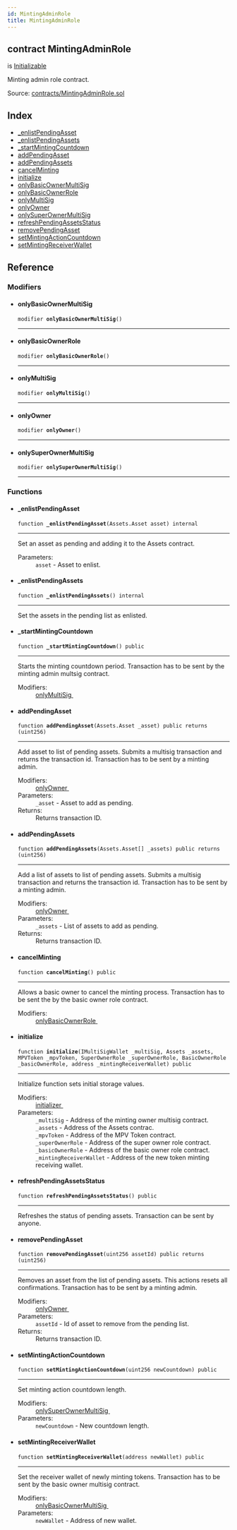 ```yaml
---
id: MintingAdminRole
title: MintingAdminRole
---
```


<div class="contract-doc"><div class="contract"><h2 class="contract-header"><span class="contract-kind">contract</span> MintingAdminRole</h2><p class="base-contracts"><span>is</span> <a href="es_zos-lib_contracts_Initializable.html">Initializable</a></p><p class="description">Minting admin role contract.</p><div class="source">Source: <a href="https://github.com/levelkdev/master-property-value-token/blob/v0.1.0/contracts/MintingAdminRole.sol" target="_blank">contracts/MintingAdminRole.sol</a></div></div><div class="index"><h2>Index</h2><ul><li><a href="MintingAdminRole.html#_enlistPendingAsset">_enlistPendingAsset</a></li><li><a href="MintingAdminRole.html#_enlistPendingAssets">_enlistPendingAssets</a></li><li><a href="MintingAdminRole.html#_startMintingCountdown">_startMintingCountdown</a></li><li><a href="MintingAdminRole.html#addPendingAsset">addPendingAsset</a></li><li><a href="MintingAdminRole.html#addPendingAssets">addPendingAssets</a></li><li><a href="MintingAdminRole.html#cancelMinting">cancelMinting</a></li><li><a href="MintingAdminRole.html#initialize">initialize</a></li><li><a href="MintingAdminRole.html#onlyBasicOwnerMultiSig">onlyBasicOwnerMultiSig</a></li><li><a href="MintingAdminRole.html#onlyBasicOwnerRole">onlyBasicOwnerRole</a></li><li><a href="MintingAdminRole.html#onlyMultiSig">onlyMultiSig</a></li><li><a href="MintingAdminRole.html#onlyOwner">onlyOwner</a></li><li><a href="MintingAdminRole.html#onlySuperOwnerMultiSig">onlySuperOwnerMultiSig</a></li><li><a href="MintingAdminRole.html#refreshPendingAssetsStatus">refreshPendingAssetsStatus</a></li><li><a href="MintingAdminRole.html#removePendingAsset">removePendingAsset</a></li><li><a href="MintingAdminRole.html#setMintingActionCountdown">setMintingActionCountdown</a></li><li><a href="MintingAdminRole.html#setMintingReceiverWallet">setMintingReceiverWallet</a></li></ul></div><div class="reference"><h2>Reference</h2><div class="modifiers"><h3>Modifiers</h3><ul><li><div class="item modifier"><span id="onlyBasicOwnerMultiSig" class="anchor-marker"></span><h4 class="name">onlyBasicOwnerMultiSig</h4><div class="body"><code class="signature">modifier <strong>onlyBasicOwnerMultiSig</strong><span>() </span></code><hr/></div></div></li><li><div class="item modifier"><span id="onlyBasicOwnerRole" class="anchor-marker"></span><h4 class="name">onlyBasicOwnerRole</h4><div class="body"><code class="signature">modifier <strong>onlyBasicOwnerRole</strong><span>() </span></code><hr/></div></div></li><li><div class="item modifier"><span id="onlyMultiSig" class="anchor-marker"></span><h4 class="name">onlyMultiSig</h4><div class="body"><code class="signature">modifier <strong>onlyMultiSig</strong><span>() </span></code><hr/></div></div></li><li><div class="item modifier"><span id="onlyOwner" class="anchor-marker"></span><h4 class="name">onlyOwner</h4><div class="body"><code class="signature">modifier <strong>onlyOwner</strong><span>() </span></code><hr/></div></div></li><li><div class="item modifier"><span id="onlySuperOwnerMultiSig" class="anchor-marker"></span><h4 class="name">onlySuperOwnerMultiSig</h4><div class="body"><code class="signature">modifier <strong>onlySuperOwnerMultiSig</strong><span>() </span></code><hr/></div></div></li></ul></div><div class="functions"><h3>Functions</h3><ul><li><div class="item function"><span id="_enlistPendingAsset" class="anchor-marker"></span><h4 class="name">_enlistPendingAsset</h4><div class="body"><code class="signature">function <strong>_enlistPendingAsset</strong><span>(Assets.Asset asset) </span><span>internal </span></code><hr/><div class="description"><p>Set an asset as pending and adding it to the Assets contract.</p></div><dl><dt><span class="label-parameters">Parameters:</span></dt><dd><div><code>asset</code> - Asset to enlist.</div></dd></dl></div></div></li><li><div class="item function"><span id="_enlistPendingAssets" class="anchor-marker"></span><h4 class="name">_enlistPendingAssets</h4><div class="body"><code class="signature">function <strong>_enlistPendingAssets</strong><span>() </span><span>internal </span></code><hr/><div class="description"><p>Set the assets in the pending list as enlisted.</p></div></div></div></li><li><div class="item function"><span id="_startMintingCountdown" class="anchor-marker"></span><h4 class="name">_startMintingCountdown</h4><div class="body"><code class="signature">function <strong>_startMintingCountdown</strong><span>() </span><span>public </span></code><hr/><div class="description"><p>Starts the minting countdown period. Transaction has to be sent by the minting admin multsig contract.</p></div><dl><dt><span class="label-modifiers">Modifiers:</span></dt><dd><a href="MintingAdminRole.html#onlyMultiSig">onlyMultiSig </a></dd></dl></div></div></li><li><div class="item function"><span id="addPendingAsset" class="anchor-marker"></span><h4 class="name">addPendingAsset</h4><div class="body"><code class="signature">function <strong>addPendingAsset</strong><span>(Assets.Asset _asset) </span><span>public </span><span>returns  (uint256) </span></code><hr/><div class="description"><p>Add asset to list of pending assets. Submits a multisig transaction and returns the transaction id. Transaction has to be sent by a minting admin.</p></div><dl><dt><span class="label-modifiers">Modifiers:</span></dt><dd><a href="MintingAdminRole.html#onlyOwner">onlyOwner </a></dd><dt><span class="label-parameters">Parameters:</span></dt><dd><div><code>_asset</code> - Asset to add as pending.</div></dd><dt><span class="label-return">Returns:</span></dt><dd>Returns transaction ID.</dd></dl></div></div></li><li><div class="item function"><span id="addPendingAssets" class="anchor-marker"></span><h4 class="name">addPendingAssets</h4><div class="body"><code class="signature">function <strong>addPendingAssets</strong><span>(Assets.Asset[] _assets) </span><span>public </span><span>returns  (uint256) </span></code><hr/><div class="description"><p>Add a list of assets to list of pending assets. Submits a multisig transaction and returns the transaction id. Transaction has to be sent by a minting admin.</p></div><dl><dt><span class="label-modifiers">Modifiers:</span></dt><dd><a href="MintingAdminRole.html#onlyOwner">onlyOwner </a></dd><dt><span class="label-parameters">Parameters:</span></dt><dd><div><code>_assets</code> - List of assets to add as pending.</div></dd><dt><span class="label-return">Returns:</span></dt><dd>Returns transaction ID.</dd></dl></div></div></li><li><div class="item function"><span id="cancelMinting" class="anchor-marker"></span><h4 class="name">cancelMinting</h4><div class="body"><code class="signature">function <strong>cancelMinting</strong><span>() </span><span>public </span></code><hr/><div class="description"><p>Allows a basic owner to cancel the minting process. Transaction has to be sent the by the basic owner role contract.</p></div><dl><dt><span class="label-modifiers">Modifiers:</span></dt><dd><a href="MintingAdminRole.html#onlyBasicOwnerRole">onlyBasicOwnerRole </a></dd></dl></div></div></li><li><div class="item function"><span id="initialize" class="anchor-marker"></span><h4 class="name">initialize</h4><div class="body"><code class="signature">function <strong>initialize</strong><span>(IMultiSigWallet _multiSig, Assets _assets, MPVToken _mpvToken, SuperOwnerRole _superOwnerRole, BasicOwnerRole _basicOwnerRole, address _mintingReceiverWallet) </span><span>public </span></code><hr/><div class="description"><p>Initialize function sets initial storage values.</p></div><dl><dt><span class="label-modifiers">Modifiers:</span></dt><dd><a href="es_zos-lib_contracts_Initializable.html#initializer">initializer </a></dd><dt><span class="label-parameters">Parameters:</span></dt><dd><div><code>_multiSig</code> - Address of the minting owner multisig contract.</div><div><code>_assets</code> - Address of the Assets contrac.</div><div><code>_mpvToken</code> - Address of the MPV Token contract.</div><div><code>_superOwnerRole</code> - Address of the super owner role contract.</div><div><code>_basicOwnerRole</code> - Address of the basic owner role contract.</div><div><code>_mintingReceiverWallet</code> - Address of the new token minting receiving wallet.</div></dd></dl></div></div></li><li><div class="item function"><span id="refreshPendingAssetsStatus" class="anchor-marker"></span><h4 class="name">refreshPendingAssetsStatus</h4><div class="body"><code class="signature">function <strong>refreshPendingAssetsStatus</strong><span>() </span><span>public </span></code><hr/><div class="description"><p>Refreshes the status of pending assets. Transaction can be sent by anyone.</p></div></div></div></li><li><div class="item function"><span id="removePendingAsset" class="anchor-marker"></span><h4 class="name">removePendingAsset</h4><div class="body"><code class="signature">function <strong>removePendingAsset</strong><span>(uint256 assetId) </span><span>public </span><span>returns  (uint256) </span></code><hr/><div class="description"><p>Removes an asset from the list of pending assets. This actions resets all confirmations. Transaction has to be sent by a minting admin.</p></div><dl><dt><span class="label-modifiers">Modifiers:</span></dt><dd><a href="MintingAdminRole.html#onlyOwner">onlyOwner </a></dd><dt><span class="label-parameters">Parameters:</span></dt><dd><div><code>assetId</code> - Id of asset to remove from the pending list.</div></dd><dt><span class="label-return">Returns:</span></dt><dd>Returns transaction ID.</dd></dl></div></div></li><li><div class="item function"><span id="setMintingActionCountdown" class="anchor-marker"></span><h4 class="name">setMintingActionCountdown</h4><div class="body"><code class="signature">function <strong>setMintingActionCountdown</strong><span>(uint256 newCountdown) </span><span>public </span></code><hr/><div class="description"><p>Set minting action countdown length.</p></div><dl><dt><span class="label-modifiers">Modifiers:</span></dt><dd><a href="MintingAdminRole.html#onlySuperOwnerMultiSig">onlySuperOwnerMultiSig </a></dd><dt><span class="label-parameters">Parameters:</span></dt><dd><div><code>newCountdown</code> - New countdown length.</div></dd></dl></div></div></li><li><div class="item function"><span id="setMintingReceiverWallet" class="anchor-marker"></span><h4 class="name">setMintingReceiverWallet</h4><div class="body"><code class="signature">function <strong>setMintingReceiverWallet</strong><span>(address newWallet) </span><span>public </span></code><hr/><div class="description"><p>Set the receiver wallet of newly minting tokens. Transaction has to be sent by the basic owner multisig contract.</p></div><dl><dt><span class="label-modifiers">Modifiers:</span></dt><dd><a href="MintingAdminRole.html#onlyBasicOwnerMultiSig">onlyBasicOwnerMultiSig </a></dd><dt><span class="label-parameters">Parameters:</span></dt><dd><div><code>newWallet</code> - Address of new wallet.</div></dd></dl></div></div></li></ul></div></div></div>
